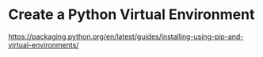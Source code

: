 # Create a Python Virtual Environment
https://packaging.python.org/en/latest/guides/installing-using-pip-and-virtual-environments/
